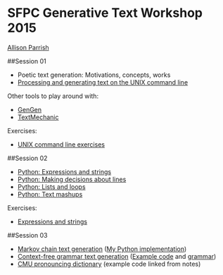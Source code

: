 # SFPC Generative Text Workshop 2015

[Allison Parrish](http://www.decontextualize.com/)

##Session 01

* Poetic text generation: Motivations, concepts, works
* [Processing and generating text on the UNIX command line](http://rwet.decontextualize.com/book/unix/)

Other tools to play around with:

* [GenGen](http://tinysubversions.com/gengen/)
* [TextMechanic](http://textmechanic.com/)

Exercises:

* [UNIX command line exercises](https://gist.github.com/aparrish/30cf87e287a4e3652342)

##Session 02

* [Python: Expressions and strings](http://aparrish.neocities.org/Expressionsandstrings.html)
* [Python: Making decisions about lines](http://www.decontextualize.com/teaching/rwet/the-source-text-making-decisions-about-lines/)
* [Python: Lists and loops](http://aparrish.neocities.org/lists-loops.html)
* [Python: Text mashups](http://aparrish.neocities.org/mashups-with-multiple-files.html)

Exercises:

* [Expressions and strings](https://gist.github.com/aparrish/7be6ecf2d6b761f90c09)

##Session 03

* [Markov chain text generation](http://www.decontextualize.com/teaching/rwet/n-grams-and-markov-chains/) ([My Python implementation](https://github.com/aparrish/rwet-examples/blob/master/ngrams/markov.py))
* [Context-free grammar text generation](http://www.decontextualize.com/teaching/rwet/recursion-and-context-free-grammars/) ([Example code](https://github.com/aparrish/rwet-examples/blob/master/contextfree/contextfree.py) and [grammar](https://github.com/aparrish/rwet-examples/blob/master/contextfree/test_grammar.json))
* [CMU pronouncing dictionary](https://github.com/aparrish/gen-text-workshop/blob/master/cmu_pronouncing_dictionary_notes.md) (example code linked from notes)

